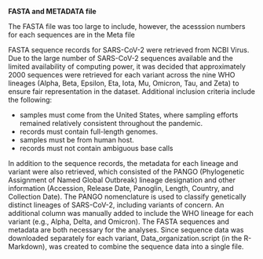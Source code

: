 **FASTA and METADATA file**

The FASTA file was too large to include, however, the acesssion numbers for each sequences are in the Meta file

FASTA sequence records for SARS-CoV-2 were retrieved from NCBI Virus. Due to the large number of SARS-CoV-2 sequences available and the limited availability of computing power, it was decided that approximately 2000 sequences were retrieved for each variant across the nine WHO lineages (Alpha, Beta, Epsilon, Eta, Iota, Mu, Omicron, Tau, and Zeta) to ensure fair representation in the dataset. Additional inclusion criteria include the following:
* samples must come from the United States, where sampling efforts remained relatively consistent throughout the pandemic.
* records must contain full-length genomes.
* samples must be from human host.
* records must not contain ambiguous base calls

In addition to the sequence records, the metadata for each lineage and variant were also retrieved, which consisted of the PANGO (Phylogenetic Assignment of Named Global Outbreak) lineage designation and other information (Accession, Release Date, Panoglin, Length, Country, and Collection Date). The PANGO nomenclature is used to classify genetically distinct lineages of SARS-CoV-2, including variants of concern. An additional column was manually added to include the WHO lineage for each variant (e.g., Alpha, Delta, and Omicron). The FASTA sequences and metadata are both necessary for the analyses. Since sequence data was downloaded separately for each variant, Data_organization.script (in the R-Markdown), was created to combine the sequence data into a single file.  

